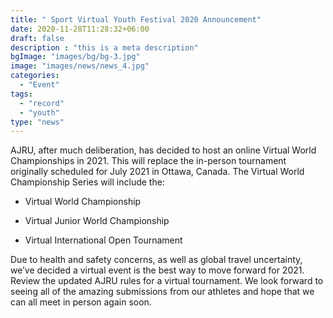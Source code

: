 ```yaml
---
title: " Sport Virtual Youth Festival 2020 Announcement"
date: 2020-11-28T11:28:32+06:00
draft: false
description : "this is a meta description"
bgImage: "images/bg/bg-3.jpg"
image: "images/news/news_4.jpg"
categories: 
  - "Event"
tags:
  - "record"
  - "youth"
type: "news"
---
```


AJRU, after much deliberation, has decided to host an online Virtual World Championships in 2021. This will replace the in-person tournament originally scheduled for July 2021 in Ottawa, Canada. The Virtual World Championship Series will include the:  

* Virtual World Championship  

* Virtual Junior World Championship  

* Virtual International Open Tournament  

Due to health and safety concerns, as well as global travel uncertainty, we’ve decided a virtual event is the best way to move forward for 2021. Review the updated AJRU rules for a virtual tournament. We look forward to seeing all of the amazing submissions from our athletes and hope that we can all meet in person again soon.  
